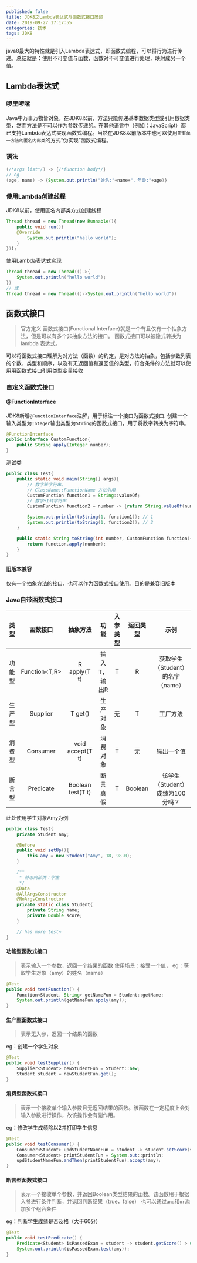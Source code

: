 ```yaml
---
published: false
title: JDK8之Lambda表达式与函数式接口简述
date: 2019-09-27 17:17:55
categories: 技术
tags: JDK8
---
```

java8最大的特性就是引入Lambda表达式，即函数式编程，可以将行为进行传递。总结就是：使用不可变值与函数，函数对不可变值进行处理，映射成另一个值。
<!--more-->

## Lambda表达式
### 啰里啰嗦
Java中万事万物皆对象，在JDK8以前，方法只能传递基本数据类型或引用数据类型，然而方法是不可以作为参数传递的。在其他语言中（例如：JavaScript）都已支持Lambda表达式实现函数式编程。当然在JDK8以前版本中也可以使用`带有单一方法的匿名内部类`的方式“伪实现”函数式编程。

### 语法

```java
(/*args list*/) -> {/*function body*/}
// eg
(age, name) -> {System.out.println("姓名:"+name+"，年龄:"+age)}
```

### 使用Lambda创建线程
JDK8以前，使用匿名内部类方式创建线程
```java
Thread thread = new Thread(new Runnable(){
    public void run(){
    @Override
        System.out.println("hello world");
    }
}));
```
使用Lambda表达式实现
```java
Thread thread = new Thread(()->{
    System.out.println("hello world");
})
// 或
Thread thread = new Thread(()->System.out.println("hello world"))
```

## 函数式接口
> 官方定义
> 函数式接口(Functional Interface)就是一个有且仅有一个抽象方法，但是可以有多个非抽象方法的接口。
> 函数式接口可以被隐式转换为 lambda 表达式。

可以将函数式接口理解为对方法（函数）的约定，是对方法的抽象，包括参数列表的个数、类型和顺序，以及有无返回值和返回值的类型，符合条件的方法就可以使用用函数式接口引用类型变量接收

### 自定义函数式接口
#### @FunctionInterface
JDK8新增`@FunctionInterface`注解，用于标注一个接口为函数式接口.
创建一个输入类型为`Integer`输出类型为`String`的函数式接口，用于将数字转换为字符串。

```java
@FunctionInterface
public interface CustomFunction{
    public String apply(Integer number);
}
```
测试类

```java
public class Test{
    public static void main(String[] args){
        // 数字转字符串。
        // ClassName::FunctionName 方法引用
        CustomFunction function1 = String::valueOf;
        // 数字+1转字符串
        CustomFunction function2 = number -> {return String.valueOf(number+1)};

        System.out.println(toString(1, function1)); // 1
        System.out.println(toString(1, function2)); // 2
    }

    public static String toString(int number, CustomFunction function){
        return function.apply(number);
    }
}
```
#### 旧版本兼容
仅有一个抽象方法的接口，也可以作为函数式接口使用。目的是兼容旧版本

### Java自带函数式接口

|  类型  |   函数接口    |     抽象方法      |     功能     | 入参类型 | 返回类型 |               示例                |
| :----: | :-----------: | :---------------: | :----------: | :------: | :------: | :-------------------------------: |
| 功能型 | Function<T,R> |   R apply(T t)    | 输入T，输出R |    T     |    R     | 获取学生（Student）的名字（name） |
| 生产型 |  Supplier<T>  |      T get()      |   生产对象   |    无    |    T     |             工厂方法              |
| 消费型 |  Consumer<T>  | void accept(T t)  |   消费对象   |    T     |    无    |            输出一个值             |
| 断言型 | Predicate<T>  | Boolean test(T t) |   断言真假   |    T     | Boolean  | 该学生（Student）成绩为100分吗？  |

此处使用学生对象Amy为例

```java
public class Test{
    private Student amy;

    @Before
    public void setUp(){
        this.amy = new Student("Amy", 18, 98.0);
    }

    /**
     * 静态内部类：学生
     */
    @Data
    @AllArgsConstructor
    @NoArgsConstructor
    private static class Student{
        private String name;
        private Double score;
    }

    // has more test~
}
```

#### 功能型函数式接口
> 表示输入一个参数，返回一个结果的函数
使用场景：接受一个值，
eg：获取学生对象（amy）的姓名（name）

```java
@Test
public void testFunction() {
    Function<Student, String> getNameFun = Student::getName;
    System.out.println(getNameFun.apply(amy));
}
```

#### 生产型函数式接口
> 表示无入参，返回一个结果的函数

eg：创建一个学生对象
```java
@Test
public void testSupplier() {
    Supplier<Student> newStudentFun = Student::new;
    Student student = newStudentFun.get();
}
```

#### 消费型函数式接口
> 表示一个接收单个输入参数且无返回结果的函数。该函数在一定程度上会对输入参数进行操作，故该操作会有副作用。

eg：修改学生成绩除以2并打印学生信息
```java
@Test
public void testConsumer() {
    Consumer<Student> updStudentNameFun = student -> student.setScore(student.getScore() / 2);
    Consumer<Student> printStudentFun = System.out::println;
    updStudentNameFun.andThen(printStudentFun).accept(amy);
}
```

#### 断言型函数式接口
> 表示一个接收单个参数，并返回Boolean类型结果的函数。该函数用于根据入参进行条件判断，并返回判断结果（true，false）
> 也可以通过`and`和`or`添加多个组合条件

eg：判断学生成绩是否及格（大于60分）
```java
@Test
public void testPredicate() {
    Predicate<Student> isPassedExam = student -> student.getScore() > 60;
    System.out.println(isPassedExam.test(amy));
}
```
